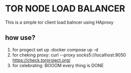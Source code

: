 # TOR NODE LOAD BALANCER
This is a simple tor client load balncer using HAproxy



## how use?

1) for progect set up :docker compose up -d 
2) for cheking proxy: curl --proxy socks5://localhost:9050 https://check.torproject.org/
3) for celebrating :BOOOM every thing is DONE
